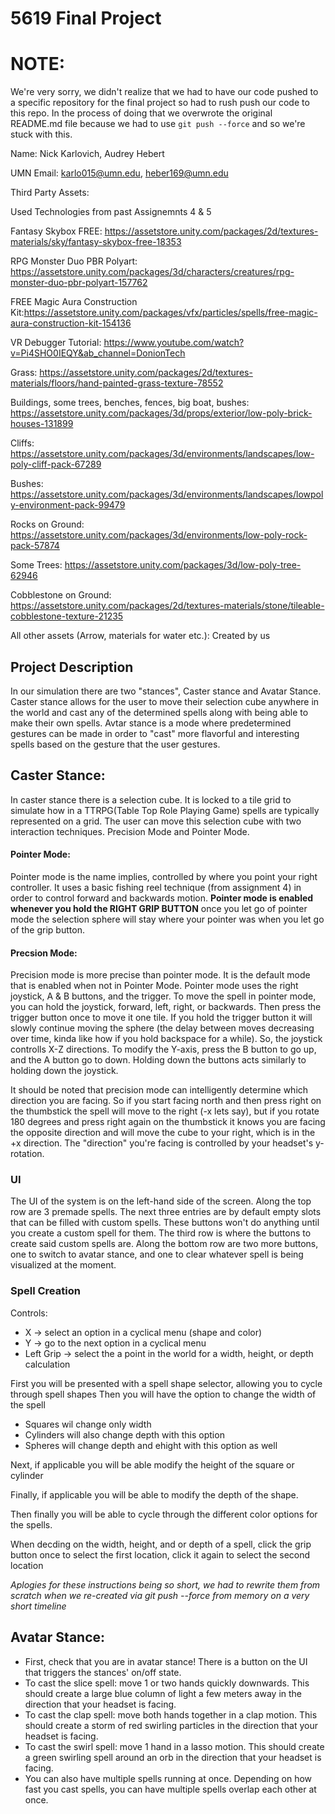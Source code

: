 # 5619 Final Project

# NOTE:
We're very sorry, we didn't realize that we had to have our code pushed to a specific repository for the final project so had to rush push our code to this repo.  In the process of doing that we overwrote the original README.md file because we had to use `git push --force` and so we're stuck with this.

Name: Nick Karlovich, Audrey Hebert

UMN Email: karlo015@umn.edu, heber169@umn.edu

Third Party Assets:

Used Technologies from past Assignemnts 4 & 5

Fantasy Skybox FREE: https://assetstore.unity.com/packages/2d/textures-materials/sky/fantasy-skybox-free-18353

RPG Monster Duo PBR Polyart: https://assetstore.unity.com/packages/3d/characters/creatures/rpg-monster-duo-pbr-polyart-157762

FREE Magic Aura Construction Kit:https://assetstore.unity.com/packages/vfx/particles/spells/free-magic-aura-construction-kit-154136

VR Debugger Tutorial: https://www.youtube.com/watch?v=Pi4SHO0IEQY&ab_channel=DonionTech

Grass: https://assetstore.unity.com/packages/2d/textures-materials/floors/hand-painted-grass-texture-78552

Buildings, some trees, benches, fences, big boat, bushes: https://assetstore.unity.com/packages/3d/props/exterior/low-poly-brick-houses-131899

Cliffs: https://assetstore.unity.com/packages/3d/environments/landscapes/low-poly-cliff-pack-67289

Bushes: https://assetstore.unity.com/packages/3d/environments/landscapes/lowpoly-environment-pack-99479

Rocks on Ground: https://assetstore.unity.com/packages/3d/environments/low-poly-rock-pack-57874

Some Trees: https://assetstore.unity.com/packages/3d/low-poly-tree-62946

Cobblestone on Ground: https://assetstore.unity.com/packages/2d/textures-materials/stone/tileable-cobblestone-texture-21235

All other assets (Arrow, materials for water etc.): Created by us

## Project Description
In our simulation there are two "stances", Caster stance and Avatar Stance.  Caster stance allows for the user to move their selection cube anywhere in the world and cast any of the determined spells along with being able to make their own spells.  Avtar stance is a mode where predetermined gestures can be made in order to "cast" more flavorful and interesting spells based on the gesture that the user gestures.

## Caster Stance:
In caster stance there is a selection cube.  It is locked to a tile grid to simulate how in a TTRPG(Table Top Role Playing Game) spells are typically represented on a grid.  The user can move this selection cube with two interaction techniques.  Precision Mode and Pointer Mode.

#### Pointer Mode:
Pointer mode is the name implies, controlled by where you point your right controller.  It uses a basic fishing reel technique (from assignment 4) in order to control forward and backwards motion.  **Pointer mode is enabled whenever you hold the RIGHT GRIP BUTTON**  once you let go of pointer mode the selection sphere will stay where your pointer was when you let go of the grip button.

#### Precsion Mode:
Precision mode is more precise than pointer mode.  It is the default mode that is enabled when not in Pointer Mode.  Pointer mode uses the right joystick, A & B buttons, and the trigger.  To move the spell in pointer mode, you can hold the joystick, forward, left, right, or backwards.  Then press the trigger button once to move it one tile.  If you hold the trigger button it will slowly continue moving the sphere (the delay between moves decreasing over time, kinda like how if you hold backspace for a while).  So, the joystick controlls X-Z directions.  To modify the Y-axis, press the B button to go up, and the A button go to down.  Holding down the buttons acts similarly to holding down the joystick.

It should be noted that precision mode can intelligently determine which direction you are facing.  So if you start facing north and then press right on the thumbstick the spell will move to the right (-x lets say), but if you rotate 180 degrees and press right again on the thumbstick it knows you are facing the opposite direction and will move the cube to your right, which is in the +x direction.  The "direction" you're facing is controlled by your headset's y-rotation.

### UI

The UI of the system is on the left-hand side of the screen.  Along the top row are 3 premade spells.  The next three entries are by default empty slots that can be filled with custom spells.  These buttons won't do anything until you create a custom spell for them.  The third row is where the buttons to create said custom spells are. Along the bottom row are two more buttons, one to switch to avatar stance, and one to clear whatever spell is being visualized at the moment.

### Spell Creation

Controls:
* X -> select an option in a cyclical menu (shape and color)
* Y -> go to the next option in a cyclical menu
* Left Grip -> select the a point in the world for a width, height, or depth calculation

First you will be presented with a spell shape selector, allowing you to cycle through spell shapes
Then you will have the option to change the width of the spell
* Squares wil change only width
* Cylinders will also change depth with this option
* Spheres will change depth and ehight with this option as well

Next, if applicable you will be able modify the height of the square or cylinder

Finally, if applicable you will be able to modify the depth of the shape.

Then finally you will be able to cycle through the different color options for the spells.

When decding on the width, height, and or depth of a spell, click the grip button once to select the first location, click it again to select the second location

*Aplogies for these instructions being so short, we had to rewrite them from scratch when we re-created via git push --force from memory on a very short timeline*

## Avatar Stance:
- First, check  that you are in avatar stance! There is a button on the UI that triggers the stances' on/off state. 
- To cast the slice spell: move 1 or two hands quickly downwards. This should create a large blue column of light a few meters away in the direction that your headset is facing. 
- To cast the clap spell: move both hands together in a clap motion. This should create a storm of red swirling particles in the direction that your headset is facing. 
- To cast the swirl spell: move 1 hand in a lasso motion. This should create a green swirling spell around an orb in the direction that your headset is facing.
- You can also have multiple spells running at once. Depending on how fast you cast spells, you can have multiple spells overlap each other at once.


